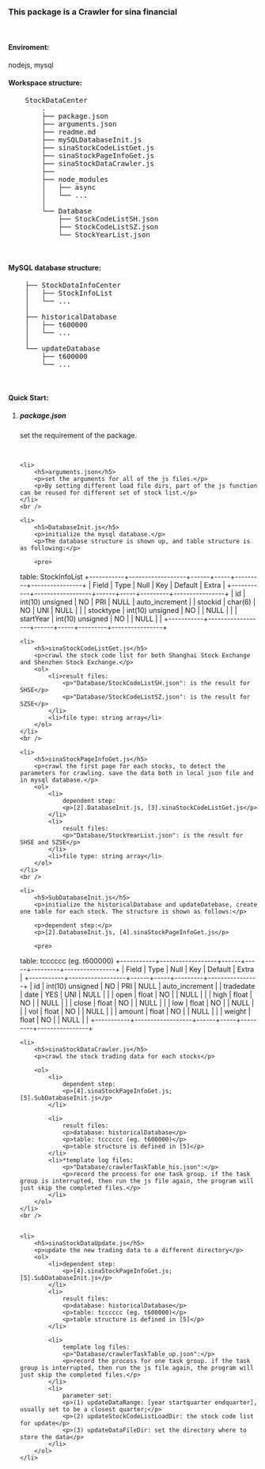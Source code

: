 <h3>This package is a Crawler for sina financial</h3>
<br />


<h4>Enviroment:</h4>
nodejs, mysql
<br />


<h4>Workspace structure:</h4>
<pre>
	StockDataCenter
		.  
		├── package.json
		├── arguments.json
		├── readme.md
		├── mySQLDatabaseInit.js
		├── sinaStockCodeListGet.js
		├── sinaStockPageInfoGet.js
		├── sinaStockDataCrawler.js
		├── 
		├── node_modules  
		│   ├── async  
		│   └── ... 
		│	
		└── Database  
			├── StockCodeListSH.json
			├── StockCodeListSZ.json
			└── StockYearList.json
</pre>
<br />


<h4>MySQL database structure:</h4>
<pre>
	├── StockDataInfoCenter
	│   ├── StockInfoList
	│   └── ... 
	│
	├── historicalDatabase
	│   ├── t600000
	│   └── ... 
	│
	└── updateDatabase
		├── t600000
		└── ... 
</pre>
<br />



<h4>Quick Start:</h4>
<ol>
	<li>
		<h5>package.json</h5>
		<p>set the requirement of the package.</p>
	</li>
	<br />

	<li>
		<h5>arguments.json</h5>
		<p>set the arguments for all of the js files.</p>
		<p>By setting different load file dirs, part of the js function can be reused for different set of stock list.</p>
	</li>
	<br />

	<li>
		<h5>DatabaseInit.js</h5>
		<p>initialize the mysql database.</p>
		<p>The database structure is shown up, and table structure is as following:</p>

		<pre>
table: StockInfoList
+-----------+------------------+------+-----+---------+----------------+
| Field     | Type             | Null | Key | Default | Extra          |
+-----------+------------------+------+-----+---------+----------------+
| id        | int(10) unsigned | NO   | PRI | NULL    | auto_increment |
| stockid   | char(6)          | NO   | UNI | NULL    |                |
| stocktype | int(10) unsigned | NO   |     | NULL    |                |
| startYear | int(10) unsigned | NO   |     | NULL    |                |
+-----------+------------------+------+-----+---------+----------------+
		</pre>
	</li>
	<br />

	

	<li>
		<h5>sinaStockCodeListGet.js</h5>
		<p>crawl the stock code list for both Shanghai Stock Exchange and Shenzhen Stock Exchange.</p>
		<ol>
			<li>result files:
				<p>"Database/StockCodeListSH.json": is the result for SHSE</p>
				<p>"Database/StockCodeListSZ.json": is the result for SZSE</p>
			</li>
			<li>file type: string array</li>
		</ol>
	</li>
	<br />

	<li>
		<h5>sinaStockPageInfoGet.js</h5>
		<p>crawl the first page for each stocks, to detect the parameters for crawling. save the data both in local json file and in mysql database.</p>
		<ol>
			<li>
				dependent step:
				<p>[2].DatabaseInit.js, [3].sinaStockCodeListGet.js</p>
			</li>
			<li>
				result files:
				<p>"Database/StockYearList.json": is the result for SHSE and SZSE</p>
			</li>
			<li>file type: string array</li>
		</ol>
	</li>
	<br />

	<li>
		<h5>SubDatabaseInit.js</h5>
		<p>initialize the historicalDatabase and updateDatebase, create one table for each stock. The structure is shown as follows:</p>

		<p>dependent step:</p>
		<p>[2].DatabaseInit.js, [4].sinaStockPageInfoGet.js</p>

		<pre>
table: tcccccc (eg. t600000)
+-----------+------------------+------+-----+---------+----------------+
| Field     | Type             | Null | Key | Default | Extra          |
+-----------+------------------+------+-----+---------+----------------+
| id        | int(10) unsigned | NO   | PRI | NULL    | auto_increment |
| tradedate | date             | YES  | UNI | NULL    |                |
| open      | float            | NO   |     | NULL    |                |
| high      | float            | NO   |     | NULL    |                |
| close     | float            | NO   |     | NULL    |                |
| low       | float            | NO   |     | NULL    |                |
| vol       | float            | NO   |     | NULL    |                |
| amount    | float            | NO   |     | NULL    |                |
| weight    | float            | NO   |     | NULL    |                |
+-----------+------------------+------+-----+---------+----------------+
		</pre>
	</li>
	<br />

	

	<li>
		<h5>sinaStockDataCrawler.js</h5>
		<p>crawl the stock trading data for each stocks</p>
		
		<ol>
			<li>
				dependent step:
				<p>[4].sinaStockPageInfoGet.js; [5].SubDatabaseInit.js</p>
			</li>
			
			<li>
				result files:
				<p>database: historicalDatabase</p>
				<p>table: tcccccc (eg. t600000)</p>
				<p>table structure is defined in [5]</p>
			</li>
			<li>*template log files:
				<p>"Database/crawlerTaskTable_his.json":</p>
				<p>record the process for one task group. if the task group is interrupted, then run the js file again, the program will just skip the completed files.</p>
			</li>
		</ol>
	</li>
	<br />


	<li>
		<h5>sinaStockDataUpdate.js</h5>
		<p>update the new trading data to a different directory</p>
		<ol>
			<li>dependent step:
				<p>[4].sinaStockPageInfoGet.js; [5].SubDatabaseInit.js</p>
			</li>
			<li>
				result files:
				<p>database: historicalDatabase</p>
				<p>table: tcccccc (eg. t600000)</p>
				<p>table structure is defined in [5]</p>
			</li>

			<li>
				template log files:
				<p>"Database/crawlerTaskTable_up.json":</p>
				<p>record the process for one task group. if the task group is interrupted, then run the js file again, the program will just skip the completed files.</p>
			</li>
			<li>
				parameter set:
				<p>(1) updateDataRange: [year startquarter endquarter], usually set to be a closest quarter;</p>
				<p>(2) updateStockCodeListLoadDir: the stock code list for update</p>
				<p>(3) updateDataFileDir: set the directory where to store the data</p>
			</li>
		</ol>
	</li>
</ol>